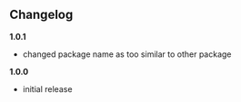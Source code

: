 Changelog
---------
<!--(CHANGELOG_TOP)-->
**1.0.1**
* changed package name as too similar to other package

**1.0.0**
* initial release
